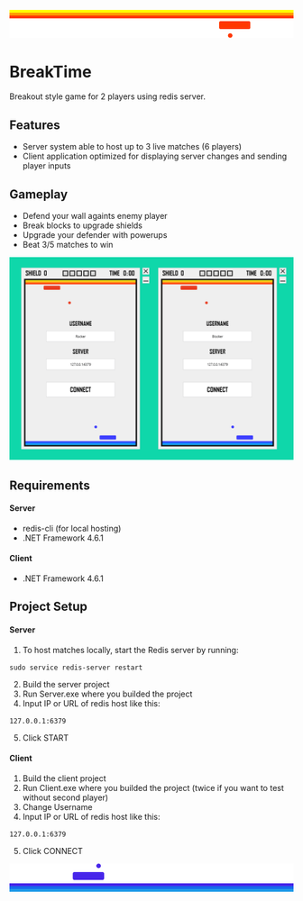 ![Banner top](Images/bannerUp.png)

# BreakTime
Breakout style game for 2 players using redis server.

## Features
- Server system able to host up to 3 live matches (6 players)
- Client application optimized for displaying server changes and sending player inputs

## Gameplay
- Defend your wall againts enemy player
- Break blocks to upgrade shields
- Upgrade your defender with powerups
- Beat 3/5 matches to win

![Gameplay](Images/gameplay.gif)

## Requirements
#### Server
- redis-cli (for local hosting)
- .NET Framework 4.6.1

#### Client
- .NET Framework 4.6.1

## Project Setup
#### Server
1. To host matches locally, start the Redis server by running:
```console
sudo service redis-server restart
```
2. Build the server project
3. Run Server.exe where you builded the project
4. Input IP or URL of redis host like this:
```console
127.0.0.1:6379
```
5. Click START

#### Client
1. Build the client project
2. Run Client.exe where you builded the project (twice if you want to test without second player)
3. Change Username
4. Input IP or URL of redis host like this:
```console
127.0.0.1:6379
```
5. Click CONNECT

![Banner bottom](Images/bannerDown.png)
